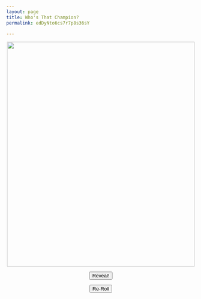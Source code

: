 ```yaml
---
layout: page
title: Who's That Champion?
permalink: edDyNto6cs7r7p8s36sY

---
```

<center>

<img src="https://github.com/UNSWLoLSoc/LoLSocWebpage/blob/master/uploads/1-1.png?raw=true" width="500" height="600" class="center">

<button type="button" id = "soln">Reveal!</button> 

<button type="button" id = "test">Re-Roll</button>

</center>

<script type = "text/javascript">
var prev = 0;
document.getElementById('test').onclick= function(){

    dice1 = Math.floor(Math.random() * 3) + 1;
    console.log("before" + dice1 + " " + prev);
    if(dice1 == prev) {
     	dice1++;
    }
    prev = dice1;
    console.log("after" + dice1 + " " + prev);
    switch(dice1) {
      case 1:
        document.getElementById("test").src="https://cdn.discordapp.com/attachments/484757042226135050/599894159213723648/0098rwcomh931.jpg";
        break;
        
      case 2:
        document.getElementById("test").src="https://cdn.discordapp.com/attachments/410167703043702794/675588173841301525/IMG_20200207_222553.jpg";
        break;
        
      case 3:
        document.getElementById("test").src="https://i.imgur.com/RYm7WP2.jpg";
        break;
        
      case 4:
        document.getElementById("test").src="https://i.imgur.com/RYm7WP2.jpg";
        break;
    }

}
</script>